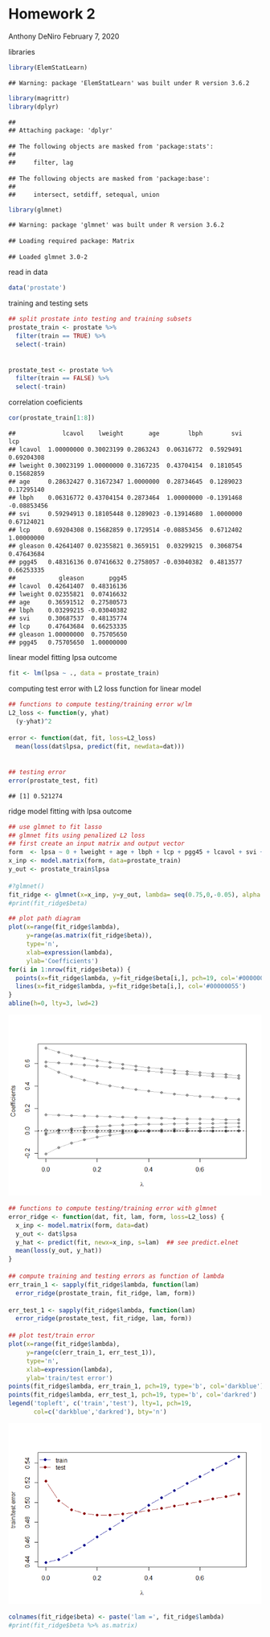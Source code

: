 Homework 2
================
Anthony DeNiro
February 7, 2020

libraries

``` r
library(ElemStatLearn)
```

    ## Warning: package 'ElemStatLearn' was built under R version 3.6.2

``` r
library(magrittr)
library(dplyr)
```

    ## 
    ## Attaching package: 'dplyr'

    ## The following objects are masked from 'package:stats':
    ## 
    ##     filter, lag

    ## The following objects are masked from 'package:base':
    ## 
    ##     intersect, setdiff, setequal, union

``` r
library(glmnet)
```

    ## Warning: package 'glmnet' was built under R version 3.6.2

    ## Loading required package: Matrix

    ## Loaded glmnet 3.0-2

read in data

``` r
data('prostate')
```

training and testing sets

``` r
## split prostate into testing and training subsets
prostate_train <- prostate %>%
  filter(train == TRUE) %>% 
  select(-train)


prostate_test <- prostate %>%
  filter(train == FALSE) %>% 
  select(-train)
```

correlation coeficients

``` r
cor(prostate_train[1:8])
```

    ##             lcavol    lweight       age        lbph        svi         lcp
    ## lcavol  1.00000000 0.30023199 0.2863243  0.06316772  0.5929491  0.69204308
    ## lweight 0.30023199 1.00000000 0.3167235  0.43704154  0.1810545  0.15682859
    ## age     0.28632427 0.31672347 1.0000000  0.28734645  0.1289023  0.17295140
    ## lbph    0.06316772 0.43704154 0.2873464  1.00000000 -0.1391468 -0.08853456
    ## svi     0.59294913 0.18105448 0.1289023 -0.13914680  1.0000000  0.67124021
    ## lcp     0.69204308 0.15682859 0.1729514 -0.08853456  0.6712402  1.00000000
    ## gleason 0.42641407 0.02355821 0.3659151  0.03299215  0.3068754  0.47643684
    ## pgg45   0.48316136 0.07416632 0.2758057 -0.03040382  0.4813577  0.66253335
    ##            gleason       pgg45
    ## lcavol  0.42641407  0.48316136
    ## lweight 0.02355821  0.07416632
    ## age     0.36591512  0.27580573
    ## lbph    0.03299215 -0.03040382
    ## svi     0.30687537  0.48135774
    ## lcp     0.47643684  0.66253335
    ## gleason 1.00000000  0.75705650
    ## pgg45   0.75705650  1.00000000

linear model fitting lpsa outcome

``` r
fit <- lm(lpsa ~ ., data = prostate_train)
```

computing test error with L2 loss function for linear model

``` r
## functions to compute testing/training error w/lm
L2_loss <- function(y, yhat)
  (y-yhat)^2

error <- function(dat, fit, loss=L2_loss)
  mean(loss(dat$lpsa, predict(fit, newdata=dat)))


## testing error
error(prostate_test, fit)
```

    ## [1] 0.521274

ridge model fitting with lpsa outcome

``` r
## use glmnet to fit lasso
## glmnet fits using penalized L2 loss
## first create an input matrix and output vector
form  <- lpsa ~ 0 + lweight + age + lbph + lcp + pgg45 + lcavol + svi + gleason # 0 gives no intercept so glmnet doesnt penalize the intercept
x_inp <- model.matrix(form, data=prostate_train)
y_out <- prostate_train$lpsa

#?glmnet()
fit_ridge <- glmnet(x=x_inp, y=y_out, lambda= seq(0.75,0,-0.05), alpha = 0)
#print(fit_ridge$beta)
```

``` r
## plot path diagram
plot(x=range(fit_ridge$lambda),
     y=range(as.matrix(fit_ridge$beta)),
     type='n',
     xlab=expression(lambda),
     ylab='Coefficients')
for(i in 1:nrow(fit_ridge$beta)) {
  points(x=fit_ridge$lambda, y=fit_ridge$beta[i,], pch=19, col='#00000055')
  lines(x=fit_ridge$lambda, y=fit_ridge$beta[i,], col='#00000055')
}
abline(h=0, lty=3, lwd=2)
```

![](Homework2_files/figure-markdown_github/unnamed-chunk-8-1.png)

``` r
## functions to compute testing/training error with glmnet
error_ridge <- function(dat, fit, lam, form, loss=L2_loss) {
  x_inp <- model.matrix(form, data=dat)
  y_out <- dat$lpsa
  y_hat <- predict(fit, newx=x_inp, s=lam)  ## see predict.elnet
  mean(loss(y_out, y_hat))
}

## compute training and testing errors as function of lambda
err_train_1 <- sapply(fit_ridge$lambda, function(lam) 
  error_ridge(prostate_train, fit_ridge, lam, form))

err_test_1 <- sapply(fit_ridge$lambda, function(lam) 
  error_ridge(prostate_test, fit_ridge, lam, form))

## plot test/train error
plot(x=range(fit_ridge$lambda),
     y=range(c(err_train_1, err_test_1)),
     type='n',
     xlab=expression(lambda),
     ylab='train/test error')
points(fit_ridge$lambda, err_train_1, pch=19, type='b', col='darkblue')
points(fit_ridge$lambda, err_test_1, pch=19, type='b', col='darkred')
legend('topleft', c('train','test'), lty=1, pch=19,
       col=c('darkblue','darkred'), bty='n')
```

![](Homework2_files/figure-markdown_github/unnamed-chunk-9-1.png)

``` r
colnames(fit_ridge$beta) <- paste('lam =', fit_ridge$lambda)
#print(fit_ridge$beta %>% as.matrix)
```
